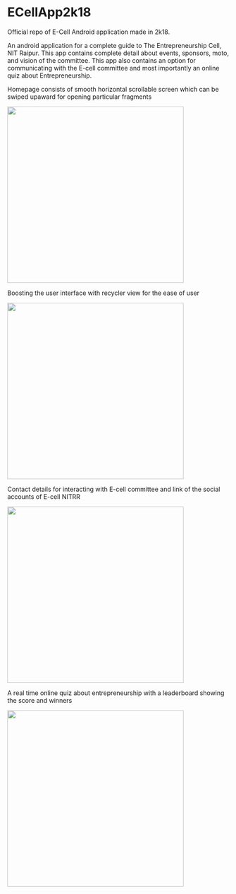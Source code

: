 # ECellApp2k18
Official repo of E-Cell Android application made in 2k18.

An android application for a complete guide to The Entrepreneurship Cell, NIT Raipur. This app contains complete detail about events, sponsors, moto, and vision of the committee. This app also contains an option for communicating with the E-cell committee and most importantly an online quiz about Entrepreneurship.

Homepage consists of smooth horizontal scrollable screen which can be swiped upaward for opening particular fragments 

<img src="https://user-images.githubusercontent.com/35465516/49811401-379a3500-fd89-11e8-8931-c122d3cbbcc3.jpeg" width="400">

Boosting the user interface with recycler view for the ease of user 

<img src="https://user-images.githubusercontent.com/35465516/49811460-58fb2100-fd89-11e8-98f9-0a902eb880f2.jpeg" width="400">

Contact details for interacting with E-cell committee and link of the social accounts of E-cell NITRR

<img src="https://user-images.githubusercontent.com/35465516/49811443-4d0f5f00-fd89-11e8-9f95-31b9f047de4d.jpeg" width="400">

A real time online quiz about entrepreneurship with a leaderboard showing the score and winners  

<img src="https://user-images.githubusercontent.com/35465516/49811425-41239d00-fd89-11e8-9b77-eabee6d61b36.jpeg" width="400">

